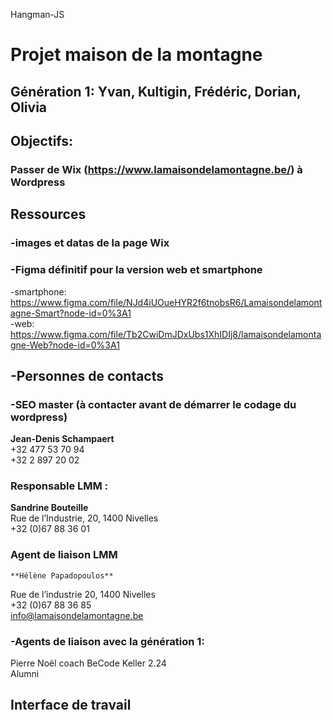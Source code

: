 Hangman-JS
# Projet maison de la montagne

## Génération 1: Yvan, Kultigin, Frédéric, Dorian, Olivia

## Objectifs: 
   ### Passer de Wix (https://www.lamaisondelamontagne.be/) à Wordpress
        

  ## Ressources
   ### -images et datas de la page Wix
   ###  -Figma définitif pour la version web et smartphone
   -smartphone: https://www.figma.com/file/NJd4iUOueHYR2f6tnobsR6/Lamaisondelamontagne-Smart?node-id=0%3A1  
   -web: https://www.figma.com/file/Tb2CwiDmJDxUbs1XhIDIj8/lamaisondelamontagne-Web?node-id=0%3A1

   ##  -Personnes de contacts
   ### -SEO master (à contacter avant de démarrer le codage du wordpress)
   **Jean-Denis Schampaert**  
   +32 477 53 70 94  
   +32 2 897 20 02 
   ### Responsable LMM :    
   **Sandrine Bouteille**  
   Rue de l’Industrie, 20, 1400 Nivelles    
   +32 (0)67 88 36 01  
   ### Agent de liaison LMM
    **Hélène Papadopoulos**   
   Rue de l’industrie 20, 1400 Nivelles  
   +32 (0)67 88 36 85  
   info@lamaisondelamontagne.be
   ### -Agents de liaison avec la génération 1:
   Pierre Noël coach BeCode Keller 2.24  
   Alumni
   ## Interface de travail
